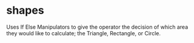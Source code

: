 # shapes
Uses If Else Manipulators to give the operator the decision of which area they would like to calculate; the Triangle, Rectangle, or Circle.
